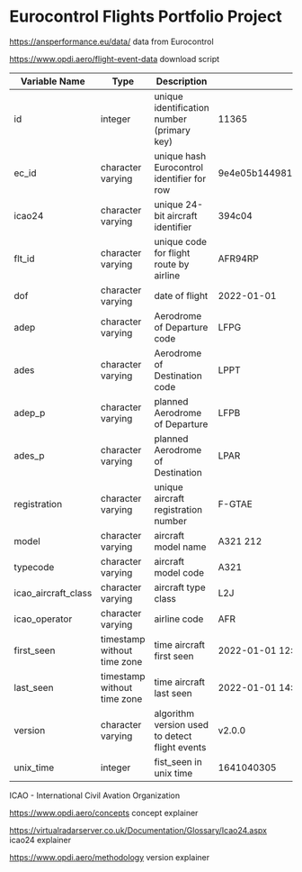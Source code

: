 # Eurocontrol Flights Portfolio Project 

https://ansperformance.eu/data/  data from Eurocontrol 

https://www.opdi.aero/flight-event-data download script

| Variable Name | Type | Description | Example |
|-|-|-|-|
| id | integer | unique identification number (primary key) | 11365 |
| ec_id | character varying | unique hash Eurocontrol identifier for row | 9e4e05b14498109613cf2069f5de308471f9311ccd6120419cdcdbbf71fccbe0_0_2022_1 |
| icao24 | character varying | unique 24-bit aircraft identifier | 394c04 |
| flt_id | character varying | unique code for flight route by airline | AFR94RP |
| dof | character varying | date of flight | 2022-01-01 |
| adep | character varying | Aerodrome of Departure code | LFPG |
| ades | character varying | Aerodrome of Destination code | LPPT |
| adep_p | character varying | planned Aerodrome of Departure | LFPB |
| ades_p | character varying | planned Aerodrome of Destination | LPAR |
| registration | character varying | unique aircraft registration number | F-GTAE |
| model | character varying | aircraft model name | A321 212 |
| typecode | character varying | aircraft model code | A321 |
| icao_aircraft_class | character varying | aircraft type class | L2J |
| icao_operator | character varying | airline code | AFR |
| first_seen | timestamp without time zone | time aircraft first seen | 2022-01-01 12:31:45 |
| last_seen | timestamp without time zone | time aircraft last seen | 2022-01-01 14:56:25 |
| version |  character varying | algorithm version used to detect flight events | v2.0.0 |
| unix_time | integer | fist_seen in unix time | 1641040305 |



ICAO - International Civil Avation Organization 

https://www.opdi.aero/concepts concept explainer 

https://virtualradarserver.co.uk/Documentation/Glossary/Icao24.aspx icao24 explainer

https://www.opdi.aero/methodology version explainer 